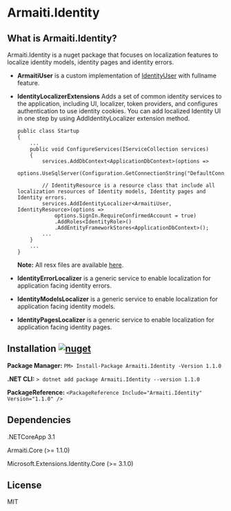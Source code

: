 # Armaiti.Identity

## What is Armaiti.Identity?

Armaiti.Identity is a nuget package that focuses on localization features to localize identity models, identity pages and identity errors.

-   **ArmaitiUser** is a custom implementation of [IdentityUser](https://docs.microsoft.com/en-us/dotnet/api/microsoft.aspnetcore.identity.entityframeworkcore.identityuser?view=aspnetcore-1.1) with fullname feature.

-   **IdentityLocalizerExtensions** Adds a set of common identity services to the application, including UI, localizer, token providers, and configures authentication to use identity cookies.
    You can add localized Identity UI in one step by using AddIdentityLocalizer extension method.
    ```
    public class Startup
    {
        ...
        public void ConfigureServices(IServiceCollection services)
        {
            services.AddDbContext<ApplicationDbContext>(options =>
                options.UseSqlServer(Configuration.GetConnectionString("DefaultConnection")));

            // IdentityResource is a resource class that include all localization resources of Identity models, Identity pages and Identity errors.
            services.AddIdentityLocalizer<ArmaitiUser, IdentityResource>(options =>
                options.SignIn.RequireConfirmedAccount = true)
                .AddRoles<IdentityRole>()
                .AddEntityFrameworkStores<ApplicationDbContext>();
            ...
		}
        ...
	}
    ```
    **Note:** All resx files are available [here](https://github.com/aras-it/Armaiti.Identity/tree/master/_files/resources).

-   **IdentityErrorLocalizer** is a generic service to enable localization for application facing identity errors.

-   **IdentityModelsLocalizer** is a generic service to enable localization for application facing identity models.

-   **IdentityPagesLocalizer** is a generic service to enable localization for application facing identity pages.


## Installation [![nuget](https://cdn.arasit.com/img/nuget/nuget1.1.0.svg)](https://www.nuget.org/packages/Armaiti.Identity/)

**Package Manager:**  `PM> Install-Package Armaiti.Identity -Version 1.1.0`

**.NET CLI:**         `> dotnet add package Armaiti.Identity --version 1.1.0`

**PackageReference:** `<PackageReference Include="Armaiti.Identity" Version="1.1.0" />`

## Dependencies
.NETCoreApp 3.1

Armaiti.Core (>= 1.1.0)

Microsoft.Extensions.Identity.Core (>= 3.1.0)

## License
MIT
